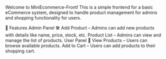 Welcome to MiniEcommerce-Front! This is a simple frontend for a basic eCommerce system, designed to handle product management for admins and shopping functionality for users.

📌 Features
Admin Panel 🛠️
Add Product – Admins can add new products with details like name, price, stock, etc.
Product List – Admins can view and manage the list of products.
User Panel 🛒
View Products – Users can browse available products.
Add to Cart – Users can add products to their shopping cart.